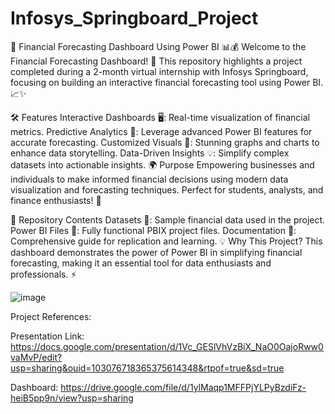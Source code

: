 # Infosys_Springboard_Project
🌟 Financial Forecasting Dashboard Using Power BI 📊💰
Welcome to the Financial Forecasting Dashboard! 🚀 This repository highlights a project completed during a 2-month virtual internship with Infosys Springboard, focusing on building an interactive financial forecasting tool using Power BI. 📈✨

🛠️ Features
Interactive Dashboards 🖥️: Real-time visualization of financial metrics.
Predictive Analytics 📅: Leverage advanced Power BI features for accurate forecasting.
Customized Visuals 🎨: Stunning graphs and charts to enhance data storytelling.
Data-Driven Insights 💡: Simplify complex datasets into actionable insights.
🌍 Purpose
Empowering businesses and individuals to make informed financial decisions using modern data visualization and forecasting techniques. Perfect for students, analysts, and finance enthusiasts! 🌟

📂 Repository Contents
Datasets 📂: Sample financial data used in the project.
Power BI Files 💾: Fully functional PBIX project files.
Documentation 📖: Comprehensive guide for replication and learning.
💡 Why This Project?
This dashboard demonstrates the power of Power BI in simplifying financial forecasting, making it an essential tool for data enthusiasts and professionals. ⚡


![image](https://github.com/user-attachments/assets/46688555-471e-4bc7-ba25-8efd254b3826)


Project References: 

Presentation Link: 
https://docs.google.com/presentation/d/1Vc_GESlVhVzBiX_NaO0OajoRww0vaMvP/edit?usp=sharing&ouid=103076718365375614348&rtpof=true&sd=true

Dashboard: 
https://drive.google.com/file/d/1ylMaqp1MFFPjYLPyBzdiFz-heiB5pp9n/view?usp=sharing


